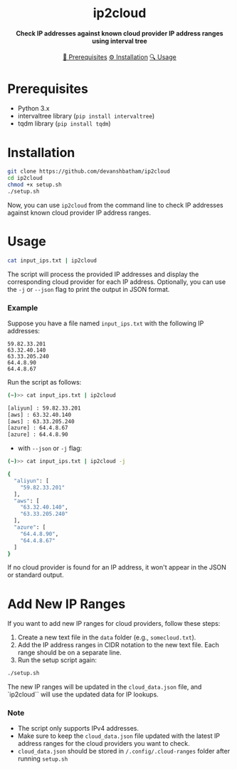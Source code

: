 <h1 align="center">
    ip2cloud
  <br>
</h1>

<h4 align="center">Check IP addresses against known cloud provider IP address ranges using interval tree</h4>

<p align="center">
  <a href="#prerequisites">🔧 Prerequisites</a>  
  <a href="#installation">⚙️ Installation</a>  
  <a href="#usage">🔍 Usage</a> 
  <br>
</p>

# Prerequisites

- Python 3.x
- intervaltree library (`pip install intervaltree`)
- tqdm library (`pip install tqdm`)

# Installation


```sh
git clone https://github.com/devanshbatham/ip2cloud
cd ip2cloud
chmod +x setup.sh
./setup.sh
```


Now, you can use `ip2cloud` from the command line to check IP addresses against known cloud provider IP address ranges.


# Usage



```sh
cat input_ips.txt | ip2cloud
```

The script will process the provided IP addresses and display the corresponding cloud provider for each IP address. Optionally, you can use the `-j` or `--json` flag to print the output in JSON format.



### Example

Suppose you have a file named `input_ips.txt` with the following IP addresses:

```
59.82.33.201
63.32.40.140   
63.33.205.240
64.4.8.90 
64.4.8.67
```

Run the script as follows:

```sh
(~)>> cat input_ips.txt | ip2cloud

[aliyun] : 59.82.33.201
[aws] : 63.32.40.140                         
[aws] : 63.33.205.240        
[azure] : 64.4.8.67 
[azure] : 64.4.8.90   
```

- with `--json` or `-j` flag: 


```sh
(~)>> cat input_ips.txt | ip2cloud -j

{
  "aliyun": [
    "59.82.33.201"
  ],
  "aws": [
    "63.32.40.140",
    "63.33.205.240"
  ],
  "azure": [
    "64.4.8.90",
    "64.4.8.67"
  ]
}
```

If no cloud provider is found for an IP address, it won't appear in the JSON or standard output.


# Add New IP Ranges

If you want to add new IP ranges for cloud providers, follow these steps:

1. Create a new text file in the `data` folder (e.g., `somecloud.txt`).
2. Add the IP address ranges in CIDR notation to the new text file. Each range should be on a separate line.
3. Run the setup script again:

```sh
./setup.sh
```

The new IP ranges will be updated in the `cloud_data.json` file, and `ip2cloud`` will use the updated data for IP lookups.


### Note

- The script only supports IPv4 addresses.
- Make sure to keep the `cloud_data.json` file updated with the latest IP address ranges for the cloud providers you want to check.
- `cloud_data.json` should be stored in `/.config/.cloud-ranges` folder after running `setup.sh`
